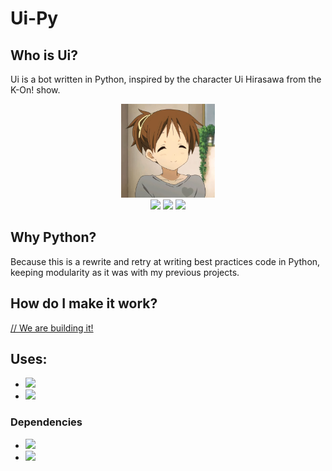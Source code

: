 # Ui-Py
## Who is Ui?

Ui is a bot written in Python, inspired by the character Ui Hirasawa from the K-On! show.

<p align="center"><img src="media/ui.webp" width="150px" /><br/>
<img src="https://img.shields.io/github/license/taichikuji/Ui-Py?color=FF3351&logo=github" />
<img src="https://img.shields.io/github/commit-activity/w/taichikuji/Ui-Py?label=commits&logo=github" />
<img src="https://img.shields.io/librariesio/github/taichikuji/Ui-Py?logo=github" />
</p>

## Why Python?

Because this is a rewrite and retry at writing best practices code in Python, keeping modularity as it was with my previous projects.

## How do I make it work?

<a href="https://github.com/taichikuji/Ui-Py/wiki/How-to-get-the-bot-working/">// We are building it!</a>

## Uses:

- <a href="https://www.python.org/downloads/"><img src="https://img.shields.io/github/pipenv/locked/python-version/taichikuji/Ui-Py"/></a>
- <a href="https://pypi.org/project/pipenv/"><img src="https://img.shields.io/pypi/v/pipenv"/></a>

### Dependencies

- <a href="https://pypi.org/project/discord.py/"><img src="https://img.shields.io/github/pipenv/locked/dependency-version/taichikuji/Ui-Py/discord.py/master"/></a>
- <a href="https://pypi.org/project/aiohttp/"><img src="https://img.shields.io/github/pipenv/locked/dependency-version/taichikuji/Ui-Py/aiohttp/master"/></a>
